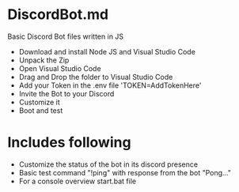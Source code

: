 # DiscordBot.md
Basic Discord Bot files written in JS

* Download and install Node JS and Visual Studio Code
* Unpack the Zip
* Open Visual Studio Code
* Drag and Drop the folder to Visual Studio Code
* Add your Token in the .env file 'TOKEN=AddTokenHere'
* Invite the Bot to your Discord
* Customize it
* Boot and test

# Includes following

* Customize the status of the bot in its discord presence
* Basic test command "!ping" with response from the bot "Pong..."
* For a console overview start.bat file

